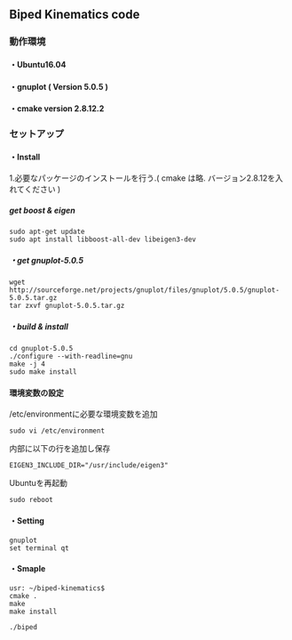 ## Biped Kinematics code ##

### 動作環境

#### ・Ubuntu16.04
#### ・gnuplot ( Version 5.0.5 )
#### ・cmake version 2.8.12.2

### セットアップ
#### ・Install
1.必要なパッケージのインストールを行う.( cmake は略. バージョン2.8.12を入れてください )
##### get boost & eigen 
```
sudo apt-get update
sudo apt install libboost-all-dev libeigen3-dev
````
##### ・get gnuplot-5.0.5
```
wget http://sourceforge.net/projects/gnuplot/files/gnuplot/5.0.5/gnuplot-5.0.5.tar.gz
tar zxvf gnuplot-5.0.5.tar.gz
````
##### ・build & install
```
cd gnuplot-5.0.5
./configure --with-readline=gnu
make -j 4
sudo make install
````
#### 環境変数の設定
 /etc/environmentに必要な環境変数を追加
````
sudo vi /etc/environment
````
内部に以下の行を追加し保存
````
EIGEN3_INCLUDE_DIR="/usr/include/eigen3"
````
Ubuntuを再起動
````
sudo reboot
````

#### ・Setting 
```
gnuplot
set terminal qt

````
#### ・Smaple
```
usr: ~/biped-kinematics$
cmake .
make 
make install

./biped
